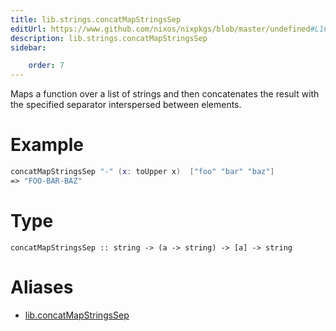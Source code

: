 ```yaml
---
title: lib.strings.concatMapStringsSep
editUrl: https://www.github.com/nixos/nixpkgs/blob/master/undefined#L163C5
description: lib.strings.concatMapStringsSep
sidebar:

    order: 7
---
```


Maps a function over a list of strings and then concatenates the
result with the specified separator interspersed between
elements.

# Example

```nix
concatMapStringsSep "-" (x: toUpper x)  ["foo" "bar" "baz"]
=> "FOO-BAR-BAZ"
```

# Type

```
concatMapStringsSep :: string -> (a -> string) -> [a] -> string
```


# Aliases

- [lib.concatMapStringsSep](/nix-doc-comments/reference/lib/lib-concatmapstringssep)


